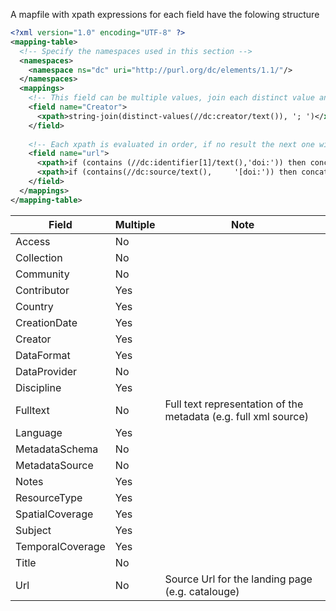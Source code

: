 A mapfile with xpath expressions for each field have the folowing structure

``` xml
<?xml version="1.0" encoding="UTF-8" ?>
<mapping-table>
  <!-- Specify the namespaces used in this section -->
  <namespaces>
    <namespace ns="dc" uri="http://purl.org/dc/elements/1.1/"/>
  </namespaces>
  <mappings>
    <!-- This field can be multiple values, join each distinct value and separate them with ';' -->
    <field name="Creator">
      <xpath>string-join(distinct-values(//dc:creator/text()), '; ')</xpath>
    </field>
    
    <!-- Each xpath is evaluated in order, if no result the next one will be evaluated -->
    <field name="url">
      <xpath>if (contains (//dc:identifier[1]/text(),'doi:')) then concat('http://dx.doi.org/',substring-after(//dc:identifier[1]/text(),'doi:')) else //dc:identifier/text()</xpath>
      <xpath>if (contains(//dc:source/text(),     '[doi:')) then concat('http://dx.doi.org/',substring-before(substring-after(//dc:source/text(), '[doi: '), ']')) else //dc:source/text()</xpath>
    </field>    
  </mappings>
</mapping-table>  
```

| Field            | Multiple      | Note       |
| ---------------- | ------------- | ---------- |
| Access           | No            |            | 
| Collection       | No            |            | 
| Community        | No            |            | 
| Contributor      | Yes           |            | 
| Country          | Yes           |            | 
| CreationDate     | Yes           |            | 
| Creator          | Yes           |            | 
| DataFormat       | Yes           |            | 
| DataProvider     | No            |            | 
| Discipline       | Yes           |            | 
| Fulltext         | No            |  Full text representation of the metadata (e.g. full xml source) | 
| Language         | Yes           |            | 
| MetadataSchema   | No            |            | 
| MetadataSource   | No            |            | 
| Notes            | Yes           |            | 
| ResourceType     | Yes           |            | 
| SpatialCoverage  | Yes           |            | 
| Subject          | Yes           |            | 
| TemporalCoverage | Yes           |            | 
| Title            | No            |            | 
| Url              | No            | Source Url for the landing page (e.g. catalouge) |
